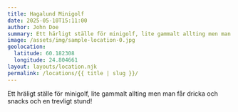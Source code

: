 ```yaml
---
title: Hagalund Minigolf
date: 2025-05-10T15:11:00
author: John Doe
summary: Ett härligt ställe för minigolf, lite gammalt allting men man får dricka och snacks och en trevligt stund!
image: /assets/img/sample-location-0.jpg
geolocation:
  latitude: 60.182308
  longitude: 24.804661
layout: layouts/location.njk
permalink: /locations/{{ title | slug }}/
---
```

Ett hräligt ställe för minigolf, lite gammalt allting men man får dricka och snacks och en trevligt stund!

